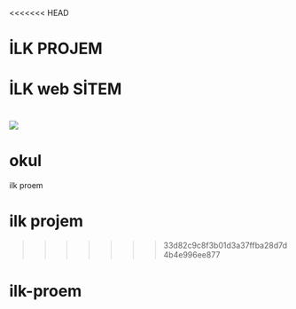 <<<<<<< HEAD
# İLK PROJEM
 <h1>İLK web SİTEM</h1>

 ![](ilk-projem.gif)
=======
# okul
ilk proem
# ilk projem
>>>>>>> 33d82c9c8f3b01d3a37ffba28d7d4b4e996ee877
# ilk-proem

